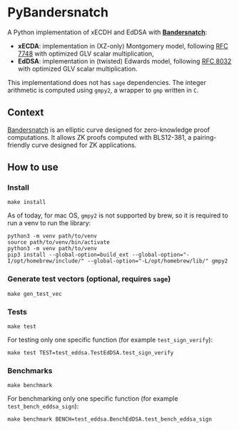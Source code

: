 # PyBandersnatch
A Python implementation of xECDH and EdDSA with **[Bandersnatch](https://eprint.iacr.org/2021/1152.pdf)**:
* **xECDA**: implementation in (XZ-only) Montgomery model, following [RFC 7748](https://datatracker.ietf.org/doc/html/rfc7748) with optimized GLV scalar multiplication,
* **EdDSA**: implementation in (twisted) Edwards model, following [RFC 8032](https://datatracker.ietf.org/doc/html/rfc8032) with optimized GLV scalar multiplication.

This implementationd does not has `sage` dependencies. The integer arithmetic is computed using `gmpy2`, a wrapper to `gmp` written in `C`.

## Context
[Bandersnatch](https://eprint.iacr.org/2021/1152.pdf) is an elliptic curve designed for zero-knowledge proof computations.
It allows ZK proofs computed with BLS12-381, a pairing-friendly curve designed for ZK applications.

## How to use

### Install
```
make install
```
As of today, for mac OS, `gmpy2` is not supported by brew, so it is required to run a venv to run the library:

```
python3 -m venv path/to/venv 
source path/to/venv/bin/activate
python3 -m venv path/to/venv
pip3 install --global-option=build_ext --global-option="-I/opt/homebrew/include/" --global-option="-L/opt/homebrew/lib/" gmpy2
```

### Generate test vectors (optional, requires `sage`)
```
make gen_test_vec
```

### Tests
```
make test
```
For testing only one specific function (for example `test_sign_verify`):
```
make test TEST=test_eddsa.TestEdDSA.test_sign_verify
```

### Benchmarks
```
make benchmark
```
For benchmarking only one specific function (for example `test_bench_eddsa_sign`):
```
make benchmark BENCH=test_eddsa.BenchEdDSA.test_bench_eddsa_sign
```
